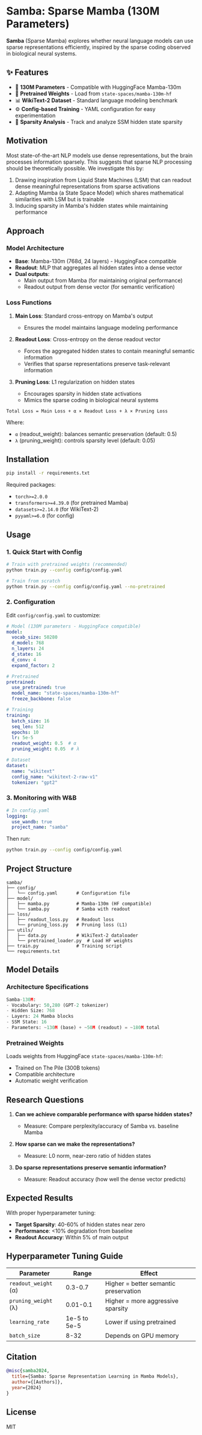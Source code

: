 # Samba: Sparse Mamba (130M Parameters)

**Samba** (Sparse Mamba) explores whether neural language models can use sparse representations efficiently, inspired by the sparse coding observed in biological neural systems.

## ✨ Features

- 🎯 **130M Parameters** - Compatible with HuggingFace Mamba-130m
- 🔄 **Pretrained Weights** - Load from `state-spaces/mamba-130m-hf`
- 📊 **WikiText-2 Dataset** - Standard language modeling benchmark
- ⚙️ **Config-based Training** - YAML configuration for easy experimentation
- 🧠 **Sparsity Analysis** - Track and analyze SSM hidden state sparsity

## Motivation

Most state-of-the-art NLP models use dense representations, but the brain processes information sparsely. This suggests that sparse NLP processing should be theoretically possible. We investigate this by:

1. Drawing inspiration from Liquid State Machines (LSM) that can readout dense meaningful representations from sparse activations
2. Adapting Mamba (a State Space Model) which shares mathematical similarities with LSM but is trainable
3. Inducing sparsity in Mamba's hidden states while maintaining performance

## Approach

### Model Architecture

- **Base**: Mamba-130m (768d, 24 layers) - HuggingFace compatible
- **Readout**: MLP that aggregates all hidden states into a dense vector
- **Dual outputs**: 
  - Main output from Mamba (for maintaining original performance)
  - Readout output from dense vector (for semantic verification)

### Loss Functions

1. **Main Loss**: Standard cross-entropy on Mamba's output
   - Ensures the model maintains language modeling performance
   
2. **Readout Loss**: Cross-entropy on the dense readout vector
   - Forces the aggregated hidden states to contain meaningful semantic information
   - Verifies that sparse representations preserve task-relevant information
   
3. **Pruning Loss**: L1 regularization on hidden states
   - Encourages sparsity in hidden state activations
   - Mimics the sparse coding in biological neural systems

```
Total Loss = Main Loss + α × Readout Loss + λ × Pruning Loss
```

Where:
- `α` (readout_weight): balances semantic preservation (default: 0.5)
- `λ` (pruning_weight): controls sparsity level (default: 0.05)

## Installation

```bash
pip install -r requirements.txt
```

Required packages:
- `torch>=2.0.0`
- `transformers>=4.39.0` (for pretrained Mamba)
- `datasets>=2.14.0` (for WikiText-2)
- `pyyaml>=6.0` (for config)

## Usage

### 1. Quick Start with Config

```bash
# Train with pretrained weights (recommended)
python train.py --config config/config.yaml

# Train from scratch
python train.py --config config/config.yaml --no-pretrained
```

### 2. Configuration

Edit `config/config.yaml` to customize:

```yaml
# Model (130M parameters - HuggingFace compatible)
model:
  vocab_size: 50280
  d_model: 768
  n_layers: 24
  d_state: 16
  d_conv: 4
  expand_factor: 2

# Pretrained
pretrained:
  use_pretrained: true
  model_name: "state-spaces/mamba-130m-hf"
  freeze_backbone: false

# Training
training:
  batch_size: 16
  seq_len: 512
  epochs: 10
  lr: 5e-5
  readout_weight: 0.5  # α
  pruning_weight: 0.05  # λ

# Dataset
dataset:
  name: "wikitext"
  config_name: "wikitext-2-raw-v1"
  tokenizer: "gpt2"
```

### 3. Monitoring with W&B

```yaml
# In config.yaml
logging:
  use_wandb: true
  project_name: "samba"
```

Then run:
```bash
python train.py --config config/config.yaml
```

## Project Structure

```
samba/
├── config/
│   └── config.yaml       # Configuration file
├── model/
│   ├── mamba.py          # Mamba-130m (HF compatible)
│   └── samba.py          # Samba with readout
├── loss/
│   ├── readout_loss.py   # Readout loss
│   └── pruning_loss.py   # Pruning loss (L1)
├── utils/
│   ├── data.py           # WikiText-2 dataloader
│   └── pretrained_loader.py  # Load HF weights
├── train.py              # Training script
└── requirements.txt
```

## Model Details

### Architecture Specifications

```python
Samba-130M:
- Vocabulary: 50,280 (GPT-2 tokenizer)
- Hidden Size: 768
- Layers: 24 Mamba blocks
- SSM State: 16
- Parameters: ~130M (base) + ~50M (readout) = ~180M total
```

### Pretrained Weights

Loads weights from HuggingFace `state-spaces/mamba-130m-hf`:
- Trained on The Pile (300B tokens)
- Compatible architecture
- Automatic weight verification

## Research Questions

1. **Can we achieve comparable performance with sparse hidden states?**
   - Measure: Compare perplexity/accuracy of Samba vs. baseline Mamba
   
2. **How sparse can we make the representations?**
   - Measure: L0 norm, near-zero ratio of hidden states
   
3. **Do sparse representations preserve semantic information?**
   - Measure: Readout accuracy (how well the dense vector predicts)

## Expected Results

With proper hyperparameter tuning:
- **Target Sparsity**: 40-60% of hidden states near zero
- **Performance**: <10% degradation from baseline
- **Readout Accuracy**: Within 5% of main output

## Hyperparameter Tuning Guide

| Parameter | Range | Effect |
|-----------|-------|--------|
| `readout_weight` (α) | 0.3-0.7 | Higher = better semantic preservation |
| `pruning_weight` (λ) | 0.01-0.1 | Higher = more aggressive sparsity |
| `learning_rate` | 1e-5 to 5e-5 | Lower if using pretrained |
| `batch_size` | 8-32 | Depends on GPU memory |

## Citation

```bibtex
@misc{samba2024,
  title={Samba: Sparse Representation Learning in Mamba Models},
  author={[Authors]},
  year={2024}
}
```

## License

MIT
